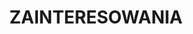 ---
title: ZAINTERESOWANIA
interests:
  - title: Tworzenie projektów graficznych
    subtitle: Stylowe i użyteczne. Poprawiam świat poprzez design
    text: |
      Projektowanie to moje hobby. Uwielbiam tworzyć fajne projekty, które następnie mogę wcielić w życie. To nadaje mojej pracy unikalny charakter i wyróżnia ją na tle innych.
  - title: Czytanie książek i oglądanie filmów
    subtitle: Wybieram książkę w zależności od nastroju
    text: |
      Fascynuje mnie historia. Uwielbiam uciekać w nieznane światy, poznawać je, a jednocześnie znajdować wytchnienie od wyzwań codzienności. Moim ulubionym gatunkiem jest w szczególności science fiction.

      Do moich ulubionych autorów należą Stanisław Lem, Philip K. Dick, Isaac Asimov, Frank Herbert i Liu Cixin.
  - title: Taekwondo – DO ITF
    subtitle: Duch walki
    text: |
      Taekwondo jest moją pasją od 14 roku życia. Przez lata osiągnąłem liczne sukcesy na poziomie krajowym, międzynarodowym i światowym.

      To dla mnie nie tylko sport, ale także filozofia życiowa, którą staram się podążać. Taekwondo nauczyło mnie dyscypliny, wytrwałości i szacunku, które są wartościami, które noszę ze sobą w każdym aspekcie mojego życia.
--- 